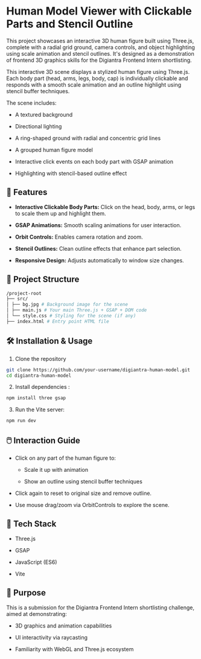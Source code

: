 
# Human Model Viewer with Clickable Parts and Stencil Outline


This project showcases an interactive 3D human figure built using Three.js, complete with a radial grid ground, camera controls, and object highlighting using scale animation and stencil outlines. It's designed as a demonstration of frontend 3D graphics skills for the Digiantra Frontend Intern shortlisting.

This interactive 3D scene displays a stylized human figure using Three.js. Each body part (head, arms, legs, body, cap) is individually clickable and responds with a smooth scale animation and an outline highlight using stencil buffer techniques.

The scene includes:

- A textured background

- Directional lighting

- A ring-shaped ground with radial and concentric grid lines

- A grouped human figure model

- Interactive click events on each body part with GSAP animation

- Highlighting with stencil-based outline effect


## 🧩 Features

- **Interactive Clickable Body Parts:** Click on the head, body, arms, or legs to scale them up and highlight them.

- **GSAP Animations:** Smooth scaling animations for user interaction.

- **Orbit Controls:** Enables camera rotation and zoom.

- **Stencil Outlines:** Clean outline effects that enhance part selection.

- **Responsive Design:** Adjusts automatically to window size changes.


## 📁 Project Structure
```bash 
/project-root
├── src/ 
│ ├── bg.jpg # Background image for the scene 
│ ├── main.js # Your main Three.js + GSAP + DOM code 
│ └── style.css # Styling for the scene (if any) 
├── index.html # Entry point HTML file 
```
## 🛠️ Installation & Usage
1. Clone the repository
```bash
git clone https://github.com/your-username/digiantra-human-model.git
cd digiantra-human-model
```
2. Install dependencies :

```js 
npm install three gsap
```

3. Run the Vite server:

```js
npm run dev
```
## 🖱️ Interaction Guide
- Click on any part of the human figure to:

   - Scale it up with animation

   - Show an outline using stencil buffer techniques

- Click again to reset to original size and remove outline.

- Use mouse drag/zoom via OrbitControls to explore the scene.
## 🧰 Tech Stack
- Three.js

- GSAP

- JavaScript (ES6)

- Vite
## 🎯 Purpose

This is a submission for the Digiantra Frontend Intern shortlisting challenge, aimed at demonstrating:

- 3D graphics and animation capabilities

- UI interactivity via raycasting

- Familiarity with WebGL and Three.js ecosystem
